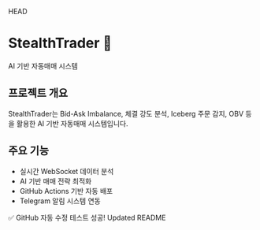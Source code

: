 HEAD
# StealthTrader 🚀
AI 기반 자동매매 시스템

## 프로젝트 개요
StealthTrader는 Bid-Ask Imbalance, 체결 강도 분석, Iceberg 주문 감지, OBV 등을 활용한 AI 기반 자동매매 시스템입니다.

## 주요 기능
- 실시간 WebSocket 데이터 분석
- AI 기반 매매 전략 최적화
- GitHub Actions 기반 자동 배포
- Telegram 알림 시스템 연동

✅ GitHub 자동 수정 테스트 성공!
Updated README

